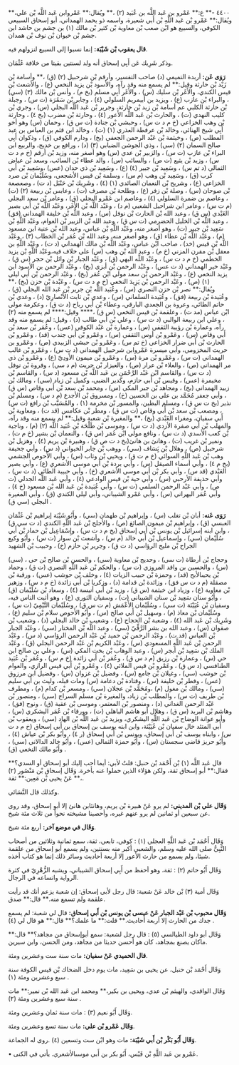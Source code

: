 ٤٤٠٠ -** ع:** عَمْرو بن عَبد اللَّه بن عُبَيد (٢) ،** ويُقال:** عَمْروابن عَبد اللَّه بْن علي،** ويُقال:** عَمْرو بْن عَبد اللَّهِ بْن أَبي شعيرة، واسمه ذو يحمد الهمداني، أبو إسحاق السبيعي الكوفي، والسبيع هو ابْن صعب بْن معاوية بْن كثير بْن مالك (١) بن جشم بن حاشد ابن جشم بْن خيوان بْن نوف بْن همدان.

**قال يعقوب بْن شَيْبَة:** إنما نسبوا إلى السبيع لنزولهم فيه.

وذكر شَرِيك عَن أَبِي إسحاق أنه ولد لسنتين بقيتا من خلافة عُثْمَان.

**رَوَى عَن:** أربدة التميمي (د) صاحب التفسير، وأرقم بْن شرحبيل (٢) (ق) ،** وأسامة بْن زَيْد بْن حارثة وقيل:** لم يسمع منه وقد رآه، والأسود بْن يزيد النخعي (ع) ، والأشعث بْن قيس الكندي، والأَغَر بْن سليك (س) ، والأَغَر أَبِي مسلم (بخ م) ، وأنس بْن مالك (٣) (سي) ، والبراء بْن عازب (ع) ، ويزيد بن أَبيمريم السلولي (٤) ، وجابر بْن سَمُرَة (ت س) ، وجبلة بْن حارثة الكلبي عم أسامة بْن زيد بْن حارثة، وجرير بْن عَبد اللَّه البجلي (س) ، وجري بْن كليب النهدي (ت) ، والحارث بْن عَبد اللَّه الأَعور (٤) ، وحارثة بْن مضرب (بخ ٤) ، وحارثة بْن وهب الخزاعي (خ م د ت س) ، وحبشي بْن جنادة (ت س ق) ، وحمان (س) وهو أخو أَبِي شيخ الهنائي، وخالد بْن عرفطة العذري (١) (ت) ، وخالد ابن قثم بن العباس بن عبد المطلب (ص) ، وخيثمة بْن عَبْد الرحمن الجعفي (بخ) ، ودارم الكوفي (ق) ، وذكوان أَبِي صالح السمان (٢) (سي) ، وذي الجوشن الضبابي (٣) (د) ، ورافع بن خديج، والربيع ابن البراء بْن عازب (ت س) ، والزبير بْن عدي (س) وهو أصغر منه، وزيد بْن أرقم (خ م د ت س) ، وزيد بْن يثيع (ت ص) ، والسائب (س) ، والد عطاء بْن السائب، وسعد بْن عياض الثمالي (د تم س) ، وسَعِيد بْن جبير (٤) (ع) ، وسَعِيد بْن ذي حدان (عس) ،وسَعِيد بْن أَبي كرب (ق) ، وسَعِيد بْن وهب (م س) ، وسلمة بْن قيس الأشجعي، وسُلَيْمان بْن صرد الخزاعي (ع) ، وشريح بْن النعمان الصائدي (١) (٤) ، وشَرِيك بْن حَنْبَل (د ت) ، وصعصعة بْن صوحان (س) ، وصلة بْن زفر (ع) ، وطلحة بْن مصرف (ت) ، وعابس بْن ربيعة (٢) (ت) ، وعاصم بن ضمرة السلولي (٤) ، وعاصم ابن عَمْرو البجلي (ق) ، وعامر بْن سعد البجلي (م ت س) ، وعامر ابن شراحيل الشعبي (م د) ، وعَبْد اللَّه بْن الأَغَر، وعَبْد اللَّه بْن أَبي بصير العَبْدي (س ق) ، وعبد الله بْن الحارث بْن نوفل (س) ، وعبد اللَّه بْن خليفة الهمداني (فق) ، وعبد اللَّه بْن الخليل الحضرمي (ت س ق) ، وعبد الله بْن الزبير بْن العوام، وعَبْد اللَّهِ بْن سَعِيد بْن جبير (ت) ، وهو أصغر منه، وعَبْد اللَّهِ بْن عباس، وعبد الله بْن عتبة ابن مسعود (م) ، وعَبْد اللَّه بْن عطاء (ق) ، وهو أصغر منه، وعبد الله بْن عُمَر بْن الخطاب (٣) ، وعَبْد اللَّه بْن قيس (خد) ، صاحب ابْن عباس، وعَبْد اللَّه بْن مالك الهمداني (د ت) ، وعَبْد اللَّهِ بن معقل بْن مقرن المزني (خ م) ، وعبد الله بْن وهب (س) على خلاف فيه،وعَبْد اللَّهِ بْن يزيد الخطمي (خ م د ت س) ، وعَبْد اللَّه البهي (ق) ، وعَبْد الجبار بْن وائل بْن حجر (س ق) ، وعَبْد خير الهمداني (د ت عس) ، وعَبْد الرحمن بْن أبزى (بخ) ، وعَبْد الرحمن بن الأسود ابن يزيد النخعي (ع) ، وعَبْد الرحمن بْن سعد مولى ابْن عُمَر (بخ) ، وعَبْد الرحمن بْن أَبي ليلى (١) (ص) ، وعَبْد الرحمن بْن يَزِيدَ النخعي (خ م د ت س) ، وعَبْدة بْن حزن (بخ) ،** ويُقال:** نصر بْن حزن النصري (س) ، وعُبَيد اللَّه بْن جرير بْن عَبد الله البجلي (ق) ، وعُبَيدة بْن ربيعة (فق) ، وعُبَيدة السلماني (س) ، وعدي بْن ثابت الأَنْصارِيّ (د) ، وعدي بْن حاتم الطائي، وعروة بن الجعدي البارقي، وعطاء بْن أَبي رباح (د ت ق) ، وعكرمة مولى ابْن عباس (مد ت) ، وعلقمة بْن قيس النخعي (س ق) ،**** وقيل:**** لم يسمع منه (٢) ، وعلي ابن ربيعة الوالبي (د ت س) ، وعلي بْن أَبي طالب (د) ، وقيل: لم يسمع منه وقد رآه، وعمارة بْن رؤيبة الثقفي (س) ، وعمارة بْن عَبْد الكوفي (عس) ، وعُمَر بْن سعد بْن أَبي وقاص (س) ، وعَمْرو بْن أوس الثقفي (س) ، وعَمْرو بْن أَبي جندب (قد) ، وعَمْرو بْن الحارث بْن أَبي ضرار الخزاعي (خ تم س) ، وعَمْرو بْن حبشي الزبيدي (ص) ، وعَمْرو بن حريث المخزومي، وأبي ميسرة عَمْروابن شرحبيل الهمداني (د ت س) ، وعَمْرو بْن غالب الهمداني (ت س) ، وعَمْرو بْن مرة (س) ، وعَمْرو بْن ميمون الأَودِيّ (ع) ، وعَمْرو بْن ذي مر الهمداني (ص) ، والعلاء بْن عرار (ص) ، والعيزار بْن حريث (م د سي) ، وفروة بْن نوفل (د ت س) ، والقاسم ابْن عَبْد الرَّحْمَنِ بن عَبد اللَّه بْن مسعود (د س) ، والقاسم بْن مخيمرة (عس) ، وقيس بْن أَبي حازم، وكدير الضبي، وكميل بْن زياد (سي) ، ومالك بْن زبيد الهمداني (بخ) ، ومجاهد بْن جبر المكي (س) ، ومحمد بْن سعد بْن أَبي وقاص (س ق) ، وأبي جعفر مُحَمَّد بن علي بن الحسين (خ) ، ومسروق بْن الأجدع (م د س) ، ومسلم بْن نذير (بخ ت س ق) ، ومسلم البطين، والمسور بْن مخرمة (١) ، والمُسَيَّب بْن رافع (ت س) ، ومصعب بْن سعد بْن أَبي وقاص (ت س ق) ، ومطر بْن عكامس (قد ت) ، ومعاوية بْن أَبي سفيان، ومغراء العَبْدي (بخ) ،** والمغيرة بْن شعبة وقيل:** لم يسمع منه وقد رآه، والمهلب بْن أَبي صفرة الأزدي (د ت س) ، وموسى بْن طَلْحَة بْن عُبَيد اللَّه (٢) (م) ، وناجية بْن كعب الأسدي (د ت س) ، ونافع مولى ابْن عُمَر (س ق) ، والنعمان بْن بشير (خ م ت) ، ونمير بْن غريب (ت) ، وهانئ بن هانئ(بخ د ت ص ق) ، وهبيرة بْن يريم (٤) ، وهزيل بْن شرحبيل (ص) ، وهلال بْن يَِسَاف (سي) ، ووهب بْن جابر الخيواني (د س) ، وأبي جحيفة وهب بْن عَبد اللَّهِ السوائي (خ م ت ق) ، ويحيى بْن وثاب (س) ، وأبي الأَحوص الجشمي (بخ م ٤) ، وأبي أسماء الصيقل (س) ، وأبي بردة بْن أَبي موسى الأشعري (ع) ، وأبي بصير العَبْدي (قد س) ، وأبي بكر بْن أَبي موسى الأشعري (خ) ، وأبي حبيبة الطائي (د ت س) ، وأبي حذيفة الأرحبي (س) ، وأبي حية بْن قيس الوادعي (٤) ، وأبي عَبد اللَّه الجدلي (ت ص) ، وأبي عَبْد الرحمن السلمي (ت س) ، وأبي عُبَيدة بْن عَبد الله بْن مسعود (خ ٤) ، وأبي عُمَر البهراني (س) ، وأبي عَمْرو الشيباني، وأبي ليلى الكندي (ق) ، وأبي المغيرة البجلي (سي ق) .

**رَوَى عَنه:** أبان بْن تغلب (س) ، وإبراهيم بْن طهمان (سي) ، وأَبُو شَيْبَة إبراهيم بْن عُثْمَان العبسي (ق) ، وإبراهيم بْن ميمون الصائغ (ص) ، والأجلح بْن عَبد اللَّهِ الكندي (د ت سي ق) ، وابن ابنه إسرائيل بْن يونس بْن أَبي إسحاق (بخ م د ت س) ، وإِسْمَاعِيل بْن حماد بْن أَبي سُلَيْمان (سي) ، وإسماعيل بْن أَبي خالد (م س) ، وأشعث بْن سوار (ت س) ، وأَبُو وكيع الجراح بْن مليح الرؤاسي (د ت ق) ، وجرير بْن حازم (خ) ، وحبيب بْن الشهيد

(سي) ، وحجاج بْن أرطاة (ت سي) ، وحديج بْن معاوية (سي) ، والحسن بْن صالح بْن حي (س) ، والحسين بن واقد المروزي (ت س) ، والحكم بْن عَبد اللَّهِ النصري (ت ق) ، وحماد بْن يحيىالأبح (قد) ، وحمزة بْن حبيب الزيات (٤) ، وخلف بْن حوشب (عس) ، ورقبة بْن مصقلة (م د ت س فق) ، وزائدة بْن قدامة (د) ، وزكريا بْن أَبي زائدة (خ م د س) ، وزهير بْن معاوية (ع) ، وزياد ابن خيثمة (س ق) ، وزيد بْن أَبي أنيسة (٤) ، وسعاد بْن سُلَيْمان (ق) ، وأَبُو سنان سَعِيد بْن سنان الشيباني (ت) ، وسفيان الثوري (ع) ، وهو أثبت الناس فيه، وسفيان بْن عُيَيْنَة (ت سي) ، وسُلَيْمان الأَعْمَش (م ت س ق) ، وسُلَيْمان التَّيْمِيّ (ت س) ، وسُلَيْمان بْن معاذ (م) ، وسهيل بْن أَبي صالح (س) ، وأَبُو الأَحوص سلام بْن سليم (ع) ، وشَرِيك بْن عَبد الله (٤) ، وشعبة بْن الحجاج (ع) ، وشعيب بْن خالد البجلي (د) ، وشعيب بْن صفوان (س) ، وعبد الله بن بشر الرَّقِّيّ (سي) ، وعبد اللَّه بْن المختار (سي) ، وعَبْد الجبار بْن العباس (قد ت) ، وعَبْد الرحمن بْن حميد بْن عَبْد الرحمن الرؤاسي (د س) ، وعَبْد الرحمن بْن عَبد اللَّهِ المسعودي (س) ، وعَبْد الكريم بْن عَبْد الرحمن البجلي (ق) ، وعَبْد الملك بْن سَعِيد بْن أبجر (س) ، وعبد الوهاب بْن بخت المكي (س) ، وعلي بن صالح ابن حي (س) ، وعمارة بْن رزيق (م د س ق) ، وعُمَر بْن أَبي زائدة (خ م س) ، وعُمَر بْن عُبَيد الطنافسي (د س ق) ، وعَمْرو بْن قيس الملائي (٤) ، وعَمْرو بْن أَبي قيس الرازي، والعوام بْن حوشب (سي) ، وغيلان بْن جامع (س) ، وفضيل بْن غزوان (س) ، وفضيل ابن مرزوق (عس) ، وفطر بْن خليفة (س) ، وقتادة بْن دعامة (س) ومات قبله، وليث بن أَبي سليم (سي) ، ومالك بْن مغول (م) ،ومُحَمَّد بْن عجلان (سي) ، ومسعر بْن كدام (م) ، ومطرف بْن طريف (ت س) ، والمطلب بْن زياد، والمغيرة بْن مسلم السراج (سي) ، ومنصور بْن عَبْد الرحمن الغداني (د) ، ومنصور بْن المعتمر، وموسى بْن عقبة (ق) ، ونوح (فق) ، وهاشم بْن البريد (س ق) ، وهلال أبو هاشم الباهلي (ت) ، وورقاء بْن عُمَر اليشكري (س) ، وأبو عوانة الوضاح بْن عَبد اللَّهِ اليشكري، ويزيد بْن عَبد اللَّه بْن الهاد (سي) ، ويعقوب بْن أَبي المتئد خال سفيان بْن عُيَيْنَة، وابن ابنه يوسف بن إسحاق بن أَبي إسحاق (خ م د ت س) ، وابناه يوسف بْن أَبي إسحاق، ويونس بْن أَبي إسحاق (ر ٤) ، وأَبُو بكر بْن عياش (٤) ، وأَبُو حريز قاضي سجستان (س) ، وأَبُو حمزة الثمالي (عس) ، وأَبُو خالد الدالاني (سي) ، وأَبُو مالك النخعي (ق) .

قال عَبد اللَّه (١) بْن أَحْمَد بْن حنبل: قلتُ لأبي: أيما أحب إليك أبو إسحاق أو السدي؟** فقال:** أبو إسحاق ثقة، ولكن هؤلاء الذين حملوا عنه بأخرة. وَقَال إسحاق بْن مَنْصُور (٢) ،** عَنْ يحيى بْن مَعِين:** ثقة.

وكذلك قال النَّسَائي.

**وَقَال علي بْن المديني:** لم يرو عَنْ هبيرة بْن يريم، وهانئابن هانئ إلا أبو إسحاق، وقد روى عن سبعين أو ثمانين لم يرو عنهم غيره، وأحصينا مشيخته نحواً من ثلاث مئة شيخ.

**وَقَال في موضع آخر:** أربع مئة شيخ.

وَقَال أَحْمَد بْن عَبد اللَّهِ العجلي (١) : كوفي، تابعي، ثقة، سمع ثمانية وثلاثين من أصحاب النَّبِيُّ صلى الله عليه وسلم، والشعبي أكبر منه بسنتين، ولم يسمع أبو إسحاق من علقمة شيئا، ولم يسمع من حارث الأَعور إلا أربعة أحاديث وسائر ذلك إنما هو كتاب أخذه.

وَقَال أَبُو حاتم (٢) : ثقة، وهو أحفظ من أَبِي إسحاق الشيباني، ويشبه الزُّهْرِيّ في كثرة الرواية واتساعه في الرجال.

وَقَال أمية (٣) بْن خالد عَنْ شعبة: قال رجل لأبي إسحاق: إن شعبة يزعم أنك قد رأيت علقمة ولم تسمع منه.** قال:** صدق.

**وَقَال محبوب بْن عَبْد الجبار عَنْ عيسى بْن يونس بْن أَبي إسحاق:** قال لي شعبة: لم يسمع جدك من الحارث إلا أربعة أحاديث.** قلت:** ما علمك؟** قال:** هو قال لي (٤) .

وَقَال أبو داود الطيالسي (٥) : قال رجل لشعبة: سمع أبوإسحاق من مجاهد؟** قال:** ماكان يصنع بمجاهد، كان هو أحسن حديثا من مجاهد، ومن الحسن، وابن سيرين.

**قال الحميدي عَنْ سفيان:** مات سنة ست وعشرين ومئة.

وَقَال أَحْمَد بْن حنبل، عن يحيى بن سَعِيد، مات يوم دخل الضحاك بْن قيس الكوفة سنة سبع وعشرين ومئة (١) .

وَقَال الواقدي، والهيثم بْن عدي، ويحيى بن بكير،** ومحمد ابن عَبد الله بْن نمير:** مات سنة سبع وعشرين ومئة (٢) .

وَقَال أَبُو نعيم (٣) : مات سنة ثمان وعشرين ومئة.

**وَقَال عَمْرو بْن علي:** مات سنة تسع وعشرين ومئة.

**وَقَال أَبُو بَكْر بْن أَبي شَيْبَة:** مات وهو ابْن ست وتسعين (٤) .روى له الجماعة.

• عَمْرو بن عَبد اللَّهِ بْن قَيْس، أَبُو بكر بن أَبي موسىالأشعري. يأتي في الكنى.